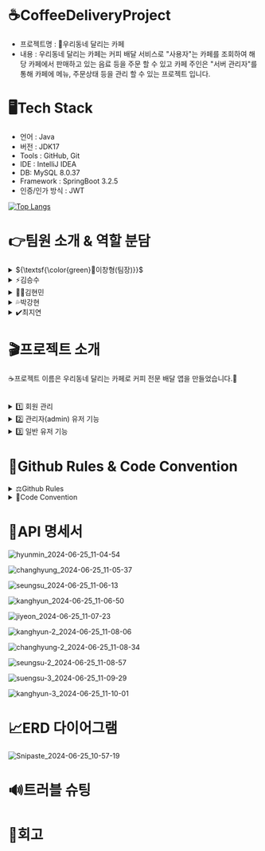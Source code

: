 # ☕CoffeeDeliveryProject
- 프로젝트명 : 🛵우리동네 달리는 카페 
- 내용 : 우리동네 달리는 카페는 커피 배달 서비스로 "사용자"는 카페를 조회하여 해당 카페에서 판매하고 있는 음료 등을 주문 할 수 있고
  카페 주인은 "서버 관리자"를 통해 카페에 메뉴, 주문상태 등을 관리 할 수 있는 프로젝트 입니다.
  
  
# 🖥️Tech Stack
- 언어 : Java
- 버전 : JDK17
- Tools : GitHub, Git
- IDE : IntelliJ IDEA
- DB: MySQL 8.0.37
- Framework : SpringBoot 3.2.5
- 인증/인가 방식 : JWT

[![Top Langs](https://github-readme-stats.vercel.app/api/top-langs/?username=dlalwn&layout=compact)](https://github.com/dlalwn/github-readme-stats)
  
# 👉팀원 소개 & 역할 분담
<details>
<summary>
  ${\textsf{\color{green}🤡이창형(팀장)}}$
</summary>
  <br>
   - Admin 회원 CRUD<br>
   - 로그아웃 API 
</details>
<details>
<summary>
  ⚡김승수
</summary>
  <br>
   - 카페 페이지 단건, 전체 조회<br>
   - 카페 페이지 CRUD<br>
   - 메뉴 CD<br>
</details>
<details>
<summary>
  👍🏻김현민
</summary>
  <br>
   - 회원가입, 로그인API<br>
   - 엑세스 토큰 재발급 API
</details>
<details>
<summary>
  💦박강현
</summary>
  <br>
   - 주문 CRUD<br>
   - 좋아요 CD
</details>
<details>
<summary>
  ✔️최지연
</summary>
  <br>
   - 리뷰 CRUD
</details>

# 🎬프로젝트 소개
☕프로젝트 이름은 우리동네 달리는 카페로 커피 전문 배달 앱을 만들었습니다.🍹<br><br>
<details>
<summary>
  1️⃣ 회원 관리
</summary>
  <br>
   • 회원 가입 및 로그인/로그아웃<br>
    - 사용자는 간편하게 회원 가입하고, 로그인/로그아웃 기능을 통해 자신의 계정을 관리 가능<br><br>
   • 프로필 수정<br>
    - 일반 유저는 자신의 프로필을 수정 가능<br>
</details>
<details>
<summary>
  2️⃣ 관리자(admin) 유저 기능
</summary>
  <br>
   •회원 관리<br>
    - 전체 회원 조회<br>
    - 특정 회원 정보 수정 및 삭제<br>
    - 회원 차단<br>
    - 일반 유저를 관리자로 권한 변경<br><br>
  •카페 페이지 관리<br>
    - 카페 등록, 조회, 수정, 삭제<br><br>
  •카페 메뉴 관리<br>
    - 메뉴 등록, 삭제<br><br>
  •주문 관리<br>
    - 주문 상태 변경- 주문 취소<br>
</details>
<details>
<summary>
  3️⃣ 일반 유저 기능
</summary>
  <br>
   •카페 페이지 조회<br>
    - 다양한 카페 페이지를 조회 가능<br><br>
  •주문 작성 및 조회<br>
    - 커피를 주문하고 주문 내역을 조회 가능<br><br>
  •리뷰 기능<br>
    - 리뷰 작성, 수정, 조회, 삭제<br>
    - 카페 페이지와 리뷰에 좋아요 및 좋아요 취소<br>
    - 단, 리뷰 수정, 삭제, 좋아요 취소는 본인이 작성한 경우에만 가능<br>
</details>


# 📢Github Rules & Code Convention
<details>
<summary>
  ⚖️Github Rules
</summary>
  <br>
   • 브랜치 이름 규칙<br><br>
    - dev 브랜치, 각자 개발 기능 구현 feat/(기능이름) 브랜치<br>
    - 두가지 단어라면 ‘ - ’ (하이픈) 사용해서 구분<br>
    - feat/signup, feat/order-create<br><br>
• 커밋 메시지 규칙<br><br>
    - ~~[feat] #1(이슈 번호) 로그인 함수 구현~~<br>
    - **✨ update - #1 로그인 함수 구현 (이모지는 밑에 상황별 이모지)**<br>
    - ✨ update, 🩹 fix - #1 로그인 함수 구현, 회원가입 함수명 수정<br><br>
• 이슈 작성 규칙<br><br>
    - 이슈 사용<br>
    - title : 🌟 [feat] 이슈명 / description : 템플릿 따라서 작성<br>
    - title : 👾 [bug]  이슈명 / description : 템플릿 따라서 작성<br><br>
• PR 작성 규칙<br><br>
    - pr 규칙 사용 [현재날짜] 브랜치명 >> 간단한 설명<br>
    - [2024/06/19] feat/signup(브랜치명) >> 로그인 기능 구현(구현한 것 간단하게)<br><br>
• 코드리뷰 적용 (리뷰 1개이상 머지 가능, 겹치는 부분은 해당 담당자에게 리뷰 받기 필수)
</details>
<details>
<summary>
  🔑Code Convention
</summary>
  <br>
   • 카멜케이스 함수명, 변수명에 적용 ‘userLogin’<br>
• 폴더는 소문자<br>
• 파일은 파스칼 케이스 적용  ‘UserController’<br>
• 함수 만들때 동사 → 명사 순서 ’updateUser’<br>
• 규격 잘 맞추기<br>
• 주석 잘 달아주기!! (한 줄 이내)<br>
• 클래스 이름 바로 밑의 줄 한줄 띄우기<br>
• return 있을 때는 한줄 띄우지 말고 바로 `}`  작성<br>
• return 없을 때는 맨 밑줄 한줄 띄우고 `}`  작성<br>
</details>

# 📑API 명세서
![hyunmin_2024-06-25_11-04-54](https://github.com/LeeChangHyeong/CoffeeDeliveryProject/assets/166034905/aeda900e-2988-4cde-a231-1ce92826e61a)

![changhyung_2024-06-25_11-05-37](https://github.com/LeeChangHyeong/CoffeeDeliveryProject/assets/166034905/baf12e43-f5a3-4166-93a5-f5c0b44bced9)

![seungsu_2024-06-25_11-06-13](https://github.com/LeeChangHyeong/CoffeeDeliveryProject/assets/166034905/06cb299b-2941-4f35-8ce0-3c6bca7fc3f1)

![kanghyun_2024-06-25_11-06-50](https://github.com/LeeChangHyeong/CoffeeDeliveryProject/assets/166034905/f24f8e4a-0b61-4155-a50f-813a3ae6cb12)

![jiyeon_2024-06-25_11-07-23](https://github.com/LeeChangHyeong/CoffeeDeliveryProject/assets/166034905/ea1fd651-b868-4c96-b8ba-0f01c31799ea)


![kanghyun-2_2024-06-25_11-08-06](https://github.com/LeeChangHyeong/CoffeeDeliveryProject/assets/166034905/a442b908-cb1a-47e7-a0e2-cba15a133c4a)

![changhyung-2_2024-06-25_11-08-34](https://github.com/LeeChangHyeong/CoffeeDeliveryProject/assets/166034905/42025462-a776-4480-8c01-ff397f093114)

![seungsu-2_2024-06-25_11-08-57](https://github.com/LeeChangHyeong/CoffeeDeliveryProject/assets/166034905/4d0edb99-0dda-471e-b26e-448320d1e121)

![suengsu-3_2024-06-25_11-09-29](https://github.com/LeeChangHyeong/CoffeeDeliveryProject/assets/166034905/d0605b55-0e37-494d-a67c-fdbb93dee860)

![kanghyun-3_2024-06-25_11-10-01](https://github.com/LeeChangHyeong/CoffeeDeliveryProject/assets/166034905/de6fe7e1-b078-4504-a209-b9b95251bfff)

# 📈ERD 다이어그램
![Snipaste_2024-06-25_10-57-19](https://github.com/LeeChangHyeong/CoffeeDeliveryProject/assets/166034905/e1aba161-31a7-420c-baaa-fea9a50c630f)
# 🔊트러블 슈팅
# 📓회고
